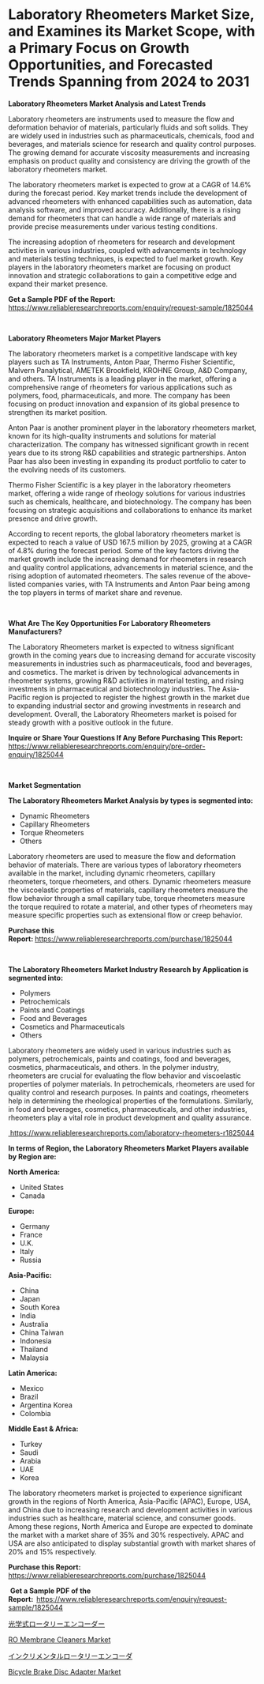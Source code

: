 <p><h1>Laboratory Rheometers Market Size, and Examines its Market Scope, with a Primary Focus on Growth Opportunities, and Forecasted Trends Spanning from 2024 to 2031</h1></p><p><strong>Laboratory Rheometers Market Analysis and Latest Trends</strong></p>
<p><p>Laboratory rheometers are instruments used to measure the flow and deformation behavior of materials, particularly fluids and soft solids. They are widely used in industries such as pharmaceuticals, chemicals, food and beverages, and materials science for research and quality control purposes. The growing demand for accurate viscosity measurements and increasing emphasis on product quality and consistency are driving the growth of the laboratory rheometers market.</p><p>The laboratory rheometers market is expected to grow at a CAGR of 14.6% during the forecast period. Key market trends include the development of advanced rheometers with enhanced capabilities such as automation, data analysis software, and improved accuracy. Additionally, there is a rising demand for rheometers that can handle a wide range of materials and provide precise measurements under various testing conditions. </p><p>The increasing adoption of rheometers for research and development activities in various industries, coupled with advancements in technology and materials testing techniques, is expected to fuel market growth. Key players in the laboratory rheometers market are focusing on product innovation and strategic collaborations to gain a competitive edge and expand their market presence.</p></p>
<p><strong>Get a Sample PDF of the Report:&nbsp;</strong> <a href="https://www.reliableresearchreports.com/enquiry/request-sample/1825044">https://www.reliableresearchreports.com/enquiry/request-sample/1825044</a></p>
<p>&nbsp;</p>
<p><strong>Laboratory Rheometers Major Market Players</strong></p>
<p><p>The laboratory rheometers market is a competitive landscape with key players such as TA Instruments, Anton Paar, Thermo Fisher Scientific, Malvern Panalytical, AMETEK Brookfield, KROHNE Group, A&D Company, and others. TA Instruments is a leading player in the market, offering a comprehensive range of rheometers for various applications such as polymers, food, pharmaceuticals, and more. The company has been focusing on product innovation and expansion of its global presence to strengthen its market position.</p><p>Anton Paar is another prominent player in the laboratory rheometers market, known for its high-quality instruments and solutions for material characterization. The company has witnessed significant growth in recent years due to its strong R&D capabilities and strategic partnerships. Anton Paar has also been investing in expanding its product portfolio to cater to the evolving needs of its customers.</p><p>Thermo Fisher Scientific is a key player in the laboratory rheometers market, offering a wide range of rheology solutions for various industries such as chemicals, healthcare, and biotechnology. The company has been focusing on strategic acquisitions and collaborations to enhance its market presence and drive growth.</p><p>According to recent reports, the global laboratory rheometers market is expected to reach a value of USD 167.5 million by 2025, growing at a CAGR of 4.8% during the forecast period. Some of the key factors driving the market growth include the increasing demand for rheometers in research and quality control applications, advancements in material science, and the rising adoption of automated rheometers. The sales revenue of the above-listed companies varies, with TA Instruments and Anton Paar being among the top players in terms of market share and revenue.</p></p>
<p>&nbsp;</p>
<p><strong>What Are The Key Opportunities For Laboratory Rheometers Manufacturers?</strong></p>
<p><p>The Laboratory Rheometers market is expected to witness significant growth in the coming years due to increasing demand for accurate viscosity measurements in industries such as pharmaceuticals, food and beverages, and cosmetics. The market is driven by technological advancements in rheometer systems, growing R&D activities in material testing, and rising investments in pharmaceutical and biotechnology industries. The Asia-Pacific region is projected to register the highest growth in the market due to expanding industrial sector and growing investments in research and development. Overall, the Laboratory Rheometers market is poised for steady growth with a positive outlook in the future.</p></p>
<p><strong>Inquire or Share Your Questions If Any Before Purchasing This Report:</strong> <a href="https://www.reliableresearchreports.com/enquiry/pre-order-enquiry/1825044">https://www.reliableresearchreports.com/enquiry/pre-order-enquiry/1825044</a></p>
<p>&nbsp;</p>
<p><strong>Market Segmentation</strong></p>
<p><strong>The Laboratory Rheometers Market Analysis by types is segmented into:</strong></p>
<p><ul><li>Dynamic Rheometers</li><li>Capillary Rheometers</li><li>Torque Rheometers</li><li>Others</li></ul></p>
<p><p>Laboratory rheometers are used to measure the flow and deformation behavior of materials. There are various types of laboratory rheometers available in the market, including dynamic rheometers, capillary rheometers, torque rheometers, and others. Dynamic rheometers measure the viscoelastic properties of materials, capillary rheometers measure the flow behavior through a small capillary tube, torque rheometers measure the torque required to rotate a material, and other types of rheometers may measure specific properties such as extensional flow or creep behavior.</p></p>
<p><strong>Purchase this Report:&nbsp;</strong><a href="https://www.reliableresearchreports.com/purchase/1825044">https://www.reliableresearchreports.com/purchase/1825044</a></p>
<p>&nbsp;</p>
<p><strong>The Laboratory Rheometers Market Industry Research by Application is segmented into:</strong></p>
<p><ul><li>Polymers</li><li>Petrochemicals</li><li>Paints and Coatings</li><li>Food and Beverages</li><li>Cosmetics and Pharmaceuticals</li><li>Others</li></ul></p>
<p><p>Laboratory rheometers are widely used in various industries such as polymers, petrochemicals, paints and coatings, food and beverages, cosmetics, pharmaceuticals, and others. In the polymer industry, rheometers are crucial for evaluating the flow behavior and viscoelastic properties of polymer materials. In petrochemicals, rheometers are used for quality control and research purposes. In paints and coatings, rheometers help in determining the rheological properties of the formulations. Similarly, in food and beverages, cosmetics, pharmaceuticals, and other industries, rheometers play a vital role in product development and quality assurance.</p></p>
<p><a href="https://www.reliableresearchreports.com/laboratory-rheometers-r1825044">&nbsp;https://www.reliableresearchreports.com/laboratory-rheometers-r1825044</a></p>
<p><strong>In terms of Region, the Laboratory Rheometers Market Players available by Region are:</strong></p>
<p>
    <p> <strong> North America: </strong>
        <ul>
            <li>United States</li>
            <li>Canada</li>
        </ul>
        </p> 
    <p> <strong> Europe: </strong>
        <ul>
            <li>Germany</li>
            <li>France</li>
            <li>U.K.</li>
            <li>Italy</li>
            <li>Russia</li>
        </ul>
        </p> 
    <p> <strong> Asia-Pacific: </strong>
        <ul>
            <li>China</li>
            <li>Japan</li>
            <li>South Korea</li>
            <li>India</li>
            <li>Australia</li>
            <li>China Taiwan</li>
            <li>Indonesia</li>
            <li>Thailand</li>
            <li>Malaysia</li>
        </ul>
        </p> 
    <p> <strong> Latin America: </strong>
        <ul>
            <li>Mexico</li>
            <li>Brazil</li>
            <li>Argentina Korea</li>
            <li>Colombia</li>
        </ul>
        </p> 
    <p> <strong> Middle East & Africa: </strong>
        <ul>
            <li>Turkey</li>
            <li>Saudi</li>
            <li>Arabia</li>
            <li>UAE</li>
            <li>Korea</li>
        </ul>
    </p>
    </p>
<p><p>The laboratory rheometers market is projected to experience significant growth in the regions of North America, Asia-Pacific (APAC), Europe, USA, and China due to increasing research and development activities in various industries such as healthcare, material science, and consumer goods. Among these regions, North America and Europe are expected to dominate the market with a market share of 35% and 30% respectively. APAC and USA are also anticipated to display substantial growth with market shares of 20% and 15% respectively.</p></p>
<p><strong>Purchase this Report: </strong><a href="https://www.reliableresearchreports.com/purchase/1825044">https://www.reliableresearchreports.com/purchase/1825044</a></p>
<p>&nbsp;<strong>Get a Sample PDF of the Report:&nbsp;&nbsp;</strong><a href="https://www.reliableresearchreports.com/enquiry/request-sample/1825044">https://www.reliableresearchreports.com/enquiry/request-sample/1825044</a></p>
<p><strong></strong></p>
<p><p><a href="https://github.com/tanyaali3/Market-Research-Report-List-1/blob/main/419737141527.md">光学式ロータリーエンコーダー</a></p><p><a href="https://issuu.com/reportprime-2/docs/ro-membrane-cleaners-market-size-2030.pptx">RO Membrane Cleaners Market</a></p><p><a href="https://github.com/reliezer65/Market-Research-Report-List-1/blob/main/444413541526.md">インクリメンタルロータリーエンコーダ</a></p><p><a href="https://github.com/brenzgnarento/Market-Research-Report-List-2/blob/main/bicycle-brake-disc-adapter-market.md">Bicycle Brake Disc Adapter Market</a></p></p>